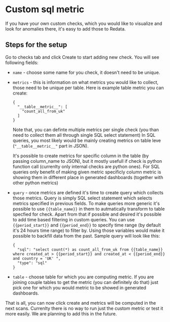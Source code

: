 
# Custom sql metric

If you have your own custom checks, which you would like to visualize and look for anomalies there, it's easy to 
add those to Redata.

## Steps for the setup

Go to checks tab and click Create to start adding new check. You will see following fields:

- `name` - choose some name for you check, it doesn't need to be unique.

- `metrics` - this is information on what metrics you would like to collect, those need to be unique per table.
  Here is example table metric you can create:
  ```
  {
    "__table__metric__": [
      "count_all_from_uk"
    ]
  } 
  ```
  
  Note that, you can definte multiple metrics per single check (you than need to collect them all through single SQL select statement)
  In SQL queries, you most likely would be mainly creating metrics on table leve (`"__table__metric__"` part in JSON).
  
  It's possible to create metrics for specific column in the table (by passing column_name to JSON), but it mostly usefull if check is python function call
  (currenlty only internal checks are python ones). For SQL queries only benefit of making given metric specificly column metric is showing them in different place
  in generated dashboards (together with other python metrics)
  
- `query` - once metrics are defined it's time to create query which collects those metrics. Query is simply SQL select statement which selects metrics specified
  in previous fields. To make queries more generic it's possible to use `{{table_name}}` in them to autmatically transform to table specfied for check. Apart from that
  if possible and desired it's possible to add time based filtering in custom queries. You can use `{{period_start}}` and `{{period_end}}` to specify time range (by default 
  it's 24 hours time range) to filter by. Using those variables would make it possible to backfill data from the past. Sample query will look like this:
  ```
  {
    "sql": "select count(*) as count_all_from_uk from {{table_name}} where created_at > {{period_start}} and created_at < {{period_end}} and country = 'UK' ",
    "type": "sql"
  }
  ```
  
- `table` - choose table for which you are computing metric. If you are joining couple tables to get the metric (you can definitely do that) just pick one for which
  you would metric to be showed in generated dashboards.
 
 That is all, you can now click create and metrics will be computed in the next scans. Currenlty there is no way to run just the custom metric or test it more easily.
 We are planning to add this in the future.


